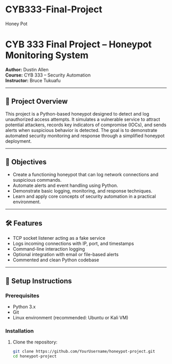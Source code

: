 # CYB333-Final-Project
Honey Pot
# CYB 333 Final Project – Honeypot Monitoring System  
**Author:** Dustin Allen  
**Course:** CYB 333 – Security Automation  
**Instructor:** Bruce Tukuafu

---

## 📌 Project Overview

This project is a Python-based honeypot designed to detect and log unauthorized access attempts. It simulates a vulnerable service to attract potential attackers, records key indicators of compromise (IOCs), and sends alerts when suspicious behavior is detected. The goal is to demonstrate automated security monitoring and response through a simplified honeypot deployment.

---

## 🎯 Objectives

- Create a functioning honeypot that can log network connections and suspicious commands.
- Automate alerts and event handling using Python.
- Demonstrate basic logging, monitoring, and response techniques.
- Learn and apply core concepts of security automation in a practical environment.

---

## 🛠️ Features

- TCP socket listener acting as a fake service  
- Logs incoming connections with IP, port, and timestamps  
- Command-line interaction logging  
- Optional integration with email or file-based alerts  
- Commented and clean Python codebase

---

## 🚀 Setup Instructions

### Prerequisites

- Python 3.x
- Git
- Linux environment (recommended: Ubuntu or Kali VM)

### Installation

1. Clone the repository:
   ```bash
   git clone https://github.com/YourUsername/honeypot-project.git
   cd honeypot-project
